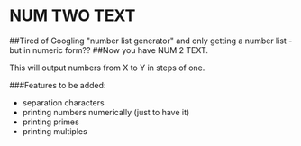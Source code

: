 # NUM TWO TEXT
##Tired of Googling "number list generator" and only getting a number list - but in numeric form??
##Now you have NUM 2 TEXT.

This will output numbers from X to Y in steps of one.

###Features to be added:
- separation characters
- printing numbers numerically (just to have it)
- printing primes
- printing multiples
